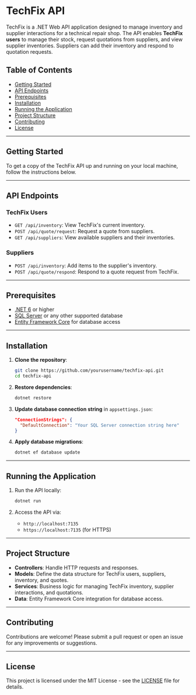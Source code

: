 # TechFix API

TechFix is a .NET Web API application designed to manage inventory and supplier interactions for a technical repair shop. The API enables **TechFix users** to manage their stock, request quotations from suppliers, and view supplier inventories. Suppliers can add their inventory and respond to quotation requests.

## Table of Contents

- [Getting Started](#getting-started)
- [API Endpoints](#api-endpoints)
- [Prerequisites](#prerequisites)
- [Installation](#installation)
- [Running the Application](#running-the-application)
- [Project Structure](#project-structure)
- [Contributing](#contributing)
- [License](#license)

---

## Getting Started

To get a copy of the TechFix API up and running on your local machine, follow the instructions below.

---

## API Endpoints

### **TechFix Users**
- `GET /api/inventory`: View TechFix's current inventory.
- `POST /api/quote/request`: Request a quote from suppliers.
- `GET /api/suppliers`: View available suppliers and their inventories.

### **Suppliers**
- `POST /api/inventory`: Add items to the supplier's inventory.
- `POST /api/quote/respond`: Respond to a quote request from TechFix.

---

## Prerequisites

- [.NET 6](https://dotnet.microsoft.com/download/dotnet/6.0) or higher
- [SQL Server](https://www.microsoft.com/en-us/sql-server/sql-server-downloads) or any other supported database
- [Entity Framework Core](https://docs.microsoft.com/en-us/ef/core/) for database access

---

## Installation

1. **Clone the repository**:
    ```bash
    git clone https://github.com/yourusername/techfix-api.git
    cd techfix-api
    ```

2. **Restore dependencies**:
    ```bash
    dotnet restore
    ```

3. **Update database connection string** in `appsettings.json`:
    ```json
    "ConnectionStrings": {
      "DefaultConnection": "Your SQL Server connection string here"
    }
    ```

4. **Apply database migrations**:
    ```bash
    dotnet ef database update
    ```

---

## Running the Application

1. Run the API locally:
    ```bash
    dotnet run
    ```

2. Access the API via:
    - `http://localhost:7135`
    - `https://localhost:7135` (for HTTPS)

---

## Project Structure

- **Controllers**: Handle HTTP requests and responses.
- **Models**: Define the data structure for TechFix users, suppliers, inventory, and quotes.
- **Services**: Business logic for managing TechFix inventory, supplier interactions, and quotations.
- **Data**: Entity Framework Core integration for database access.

---

## Contributing

Contributions are welcome! Please submit a pull request or open an issue for any improvements or suggestions.

---

## License

This project is licensed under the MIT License - see the [LICENSE](LICENSE) file for details.
